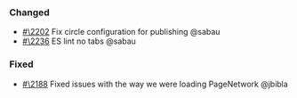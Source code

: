 ### Changed

- [#\2202](https://github.com/cosmos/voyager/pull/2202) Fix circle configuration for publishing @sabau
- [#\2236](https://github.com/cosmos/voyager/pull/2236) ES lint no tabs @sabau

### Fixed

- [#\2188](https://github.com/cosmos/voyager/issues/2188) Fixed issues with the way we were loading PageNetwork @jbibla
